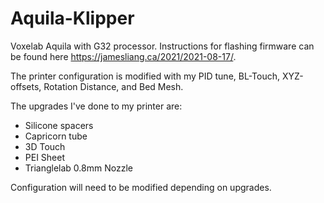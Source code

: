 # Aquila-Klipper
Voxelab Aquila with G32 processor. Instructions for flashing firmware can be found here https://jamesliang.ca/2021/2021-08-17/.

The printer configuration is modified with my PID tune, BL-Touch, XYZ-offsets, Rotation Distance, and Bed Mesh.

The upgrades I've done to my printer are:
- Silicone spacers
- Capricorn tube
- 3D Touch
- PEI Sheet
- Trianglelab 0.8mm Nozzle

Configuration will need to be modified depending on upgrades.
